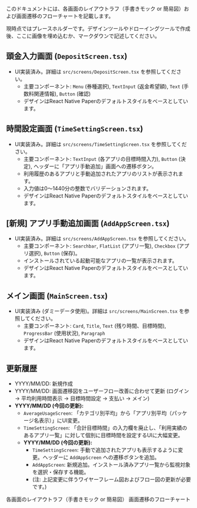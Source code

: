 このドキュメントには、各画面のレイアウトラフ（手書きモック or 簡易図）および画面遷移のフローチャートを記載します。

現時点ではプレースホルダーです。デザインツールやドローイングツールで作成後、ここに画像を埋め込むか、マークダウンで記述してください。

## 頭金入力画面 (`DepositScreen.tsx`)

*   UI実装済み。詳細は `src/screens/DepositScreen.tsx` を参照してください。
    *   主要コンポーネント: `Menu` (券種選択), `TextInput` (返金希望額), `Text` (手数料関連情報), `Button` (確認)
    *   デザインはReact Native Paperのデフォルトスタイルをベースとしています。

## 時間設定画面 (`TimeSettingScreen.tsx`)

*   UI実装済み。詳細は `src/screens/TimeSettingScreen.tsx` を参照してください。
    *   主要コンポーネント: `TextInput` (各アプリの目標時間入力), `Button` (決定), ヘッダーに「アプリ手動追加」画面への遷移ボタン。
    *   利用履歴のあるアプリと手動追加されたアプリのリストが表示されます。
    *   入力値は0～1440分の整数でバリデーションされます。
    *   デザインはReact Native Paperのデフォルトスタイルをベースとしています。

## [新規] アプリ手動追加画面 (`AddAppScreen.tsx`)

*   UI実装済み。詳細は `src/screens/AddAppScreen.tsx` を参照してください。
    *   主要コンポーネント: `Searchbar`, `FlatList` (アプリ一覧), `Checkbox` (アプリ選択), `Button` (保存)。
    *   インストールされている起動可能なアプリの一覧が表示されます。
    *   デザインはReact Native Paperのデフォルトスタイルをベースとしています。

## メイン画面 (`MainScreen.tsx`)

*   UI実装済み (ダミーデータ使用)。詳細は `src/screens/MainScreen.tsx` を参照してください。
    *   主要コンポーネント: `Card`, `Title`, `Text` (残り時間、目標時間), `ProgressBar` (使用状況), `Paragraph`
    *   デザインはReact Native Paperのデフォルトスタイルをベースとしています。 

## 更新履歴

*   YYYY/MM/DD: 新規作成
*   YYYY/MM/DD: 画面遷移図をユーザーフロー改善に合わせて更新 (ログイン → 平均利用時間表示 → 目標時間設定 → 支払い → メイン)
*   **YYYY/MM/DD (今回の更新):**
    *   `AverageUsageScreen`: 「カテゴリ別平均」から「アプリ別平均（パッケージ名表示）」にUI変更。
    *   `TimeSettingScreen`: 「合計目標時間」の入力欄を廃止し、「利用実績のあるアプリ一覧」に対して個別に目標時間を設定するUIに大幅変更。
    *   **YYYY/MM/DD (今回の更新):**
        *   `TimeSettingScreen`: 手動で追加されたアプリも表示するように変更。ヘッダーに `AddAppScreen` への遷移ボタンを追加。
        *   `AddAppScreen`: 新規追加。インストール済みアプリ一覧から監視対象を選択・保存する機能。
        *   (注: 上記変更に伴うワイヤーフレーム図およびフロー図の更新が必要です。)

各画面のレイアウトラフ（手書きモック or 簡易図）
画面遷移のフローチャート 